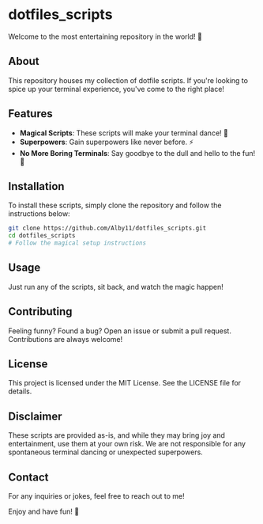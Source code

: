 # dotfiles_scripts

Welcome to the most entertaining repository in the world! 🎉

## About

This repository houses my collection of dotfile scripts. If you're looking to spice up your terminal experience, you've come to the right place!

## Features

- **Magical Scripts**: These scripts will make your terminal dance! 💃
- **Superpowers**: Gain superpowers like never before. ⚡️
- **No More Boring Terminals**: Say goodbye to the dull and hello to the fun! 🎈

## Installation

To install these scripts, simply clone the repository and follow the instructions below:

```sh
git clone https://github.com/Alby11/dotfiles_scripts.git
cd dotfiles_scripts
# Follow the magical setup instructions
```

## Usage

Just run any of the scripts, sit back, and watch the magic happen!

## Contributing

Feeling funny? Found a bug? Open an issue or submit a pull request. Contributions are always welcome!

## License

This project is licensed under the MIT License. See the LICENSE file for details.

## Disclaimer

These scripts are provided as-is, and while they may bring joy and entertainment, use them at your own risk. We are not responsible for any spontaneous terminal dancing or unexpected superpowers.

## Contact

For any inquiries or jokes, feel free to reach out to me!

Enjoy and have fun! 🎉
